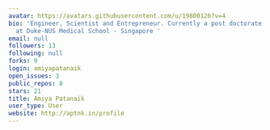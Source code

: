 ```yaml
---
avatar: https://avatars.githubusercontent.com/u/19800126?v=4
bio: 'Engineer, Scientist and Entrepreneur. Currently a post doctorate research fellow
  at Duke-NUS Medical School - Singapore '
email: null
followers: 13
following: null
forks: 9
login: amiyapatanaik
open_issues: 3
public_repos: 8
stars: 21
title: Amiya Patanaik
user_type: User
website: http://aptnk.in/profile
---
```

